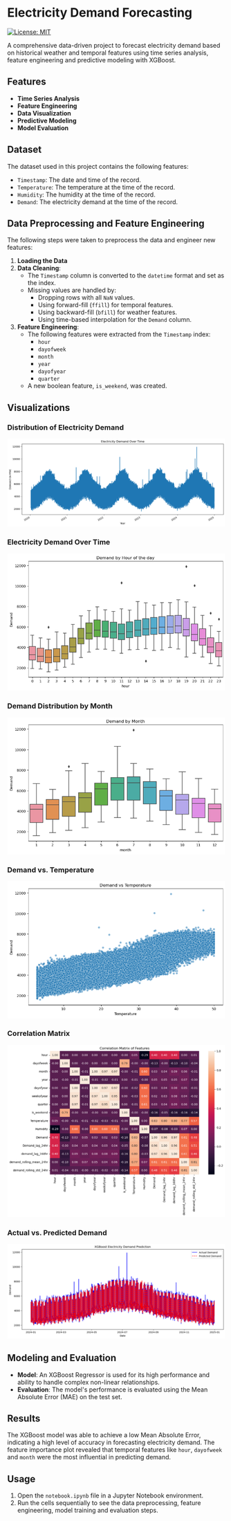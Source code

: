 # Electricity Demand Forecasting

[![License: MIT](https://img.shields.io/badge/License-MIT-yellow.svg)](https://opensource.org/licenses/MIT)

A comprehensive data-driven project to forecast electricity demand based on historical weather and temporal features using time series analysis, feature engineering and predictive modeling with XGBoost.

## Features

- **Time Series Analysis**
- **Feature Engineering**
- **Data Visualization**
- **Predictive Modeling**
- **Model Evaluation**

## Dataset

The dataset used in this project contains the following features:

-   `Timestamp`: The date and time of the record.
-   `Temperature`: The temperature at the time of the record.
-   `Humidity`: The humidity at the time of the record.
-   `Demand`: The electricity demand at the time of the record.

## Data Preprocessing and Feature Engineering

The following steps were taken to preprocess the data and engineer new features:

1.  **Loading the Data**
2.  **Data Cleaning**:
    -   The `Timestamp` column is converted to the `datetime` format and set as the index.
    -   Missing values are handled by:
        -   Dropping rows with all `NaN` values.
        -   Using forward-fill (`ffill`) for temporal features.
        -   Using backward-fill (`bfill`) for weather features.
        -   Using time-based interpolation for the `Demand` column.
3.  **Feature Engineering**:
    -   The following features were extracted from the `Timestamp` index:
        -   `hour`
        -   `dayofweek`
        -   `month`
        -   `year`
        -   `dayofyear`
        -   `quarter`
    -   A new boolean feature, `is_weekend`, was created.

## Visualizations

### Distribution of Electricity Demand

![Distribution](Images/distribution.png)

### Electricity Demand Over Time

![Demand Over Time](Images/demand_over_time.png)

### Demand Distribution by Month

![Demand by Month](Images/demand_by_month.png)

### Demand vs. Temperature

![Demand vs. Temperature](Images/demand_vs_temp.png)

### Correlation Matrix

![Correlation Matrix](Images/correlation_matrix.png)

### Actual vs. Predicted Demand

![Prediction](Images/prediction.png)

## Modeling and Evaluation

-   **Model**: An XGBoost Regressor is used for its high performance and ability to handle complex non-linear relationships.
-   **Evaluation**: The model's performance is evaluated using the Mean Absolute Error (MAE) on the test set.

## Results

The XGBoost model was able to achieve a low Mean Absolute Error, indicating a high level of accuracy in forecasting electricity demand. The feature importance plot revealed that temporal features like `hour`, `dayofweek` and `month` were the most influential in predicting demand.

## Usage

1.  Open the `notebook.ipynb` file in a Jupyter Notebook environment.
2.  Run the cells sequentially to see the data preprocessing, feature engineering, model training and evaluation steps.